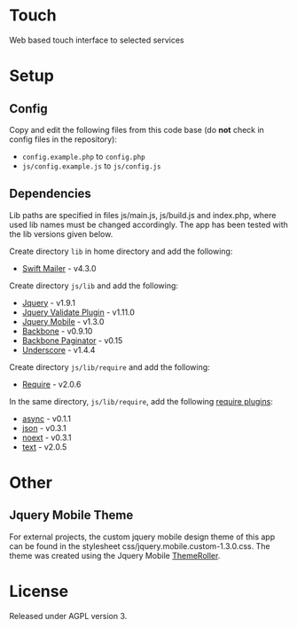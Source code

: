 Touch
=====

Web based touch interface to selected services

Setup
=====

## Config

Copy and edit the following files from this code base (do __not__ check in config files in the repository):
  * `config.example.php` to `config.php`
  * `js/config.example.js` to `js/config.js`

## Dependencies 

Lib paths are specified in files js/main.js, js/build.js and index.php, where used lib names must be changed accordingly. The app has been tested with the lib versions given below.

Create directory `lib` in home directory and add the following:
* [Swift Mailer](http://swiftmailer.org) - v4.3.0

Create directory `js/lib` and add the following:
* [Jquery](http://jquery.com) - v1.9.1
* [Jquery Validate Plugin](http://jqueryvalidation.org) - v1.11.0
* [Jquery Mobile](http://jquerymobile.com) - v1.3.0
* [Backbone](http://backbonejs.org) - v0.9.10
* [Backbone Paginator](https://github.com/addyosmani/backbone.paginator) - v0.15
* [Underscore](http://underscorejs.org) - v1.4.4

Create directory `js/lib/require` and add the following:
* [Require](http://requirejs.org) - v2.0.6

In the same directory, `js/lib/require`, add the following [require plugins](https://github.com/millermedeiros/requirejs-plugins):
* [async](https://github.com/millermedeiros/requirejs-plugins/tree/master/src) - v0.1.1 
* [json](https://github.com/millermedeiros/requirejs-plugins/tree/master/src) - v0.3.1 
* [noext](https://github.com/millermedeiros/requirejs-plugins/tree/master/src) - v0.3.1 
* [text](https://github.com/millermedeiros/requirejs-plugins/tree/master/src) - v2.0.5

Other
=====

## Jquery Mobile Theme

For external projects, the custom jquery mobile design theme of this app can be found in the stylesheet css/jquery.mobile.custom-1.3.0.css. The theme was created using the Jquery Mobile [ThemeRoller](http://jquerymobile.com/themeroller/index.php).

License
=======

Released under AGPL version 3.






